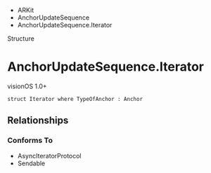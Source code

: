 

- ARKit
- AnchorUpdateSequence
-  AnchorUpdateSequence.Iterator 

Structure

# AnchorUpdateSequence.Iterator

visionOS 1.0+

``` source
struct Iterator where TypeOfAnchor : Anchor
```

## Relationships

### Conforms To

- AsyncIteratorProtocol
- Sendable

